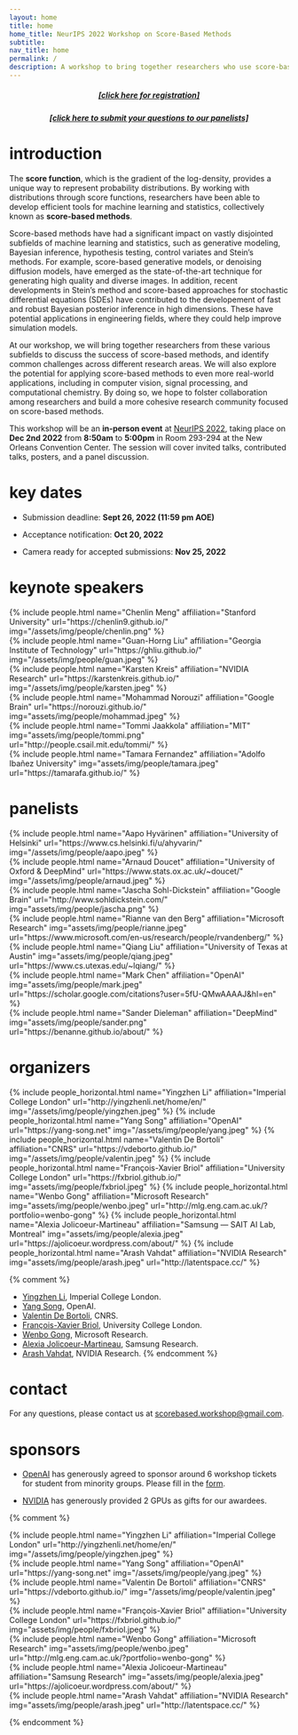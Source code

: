```yaml
---
layout: home
title: home
home_title: NeurIPS 2022 Workshop on Score-Based Methods
subtitle:
nav_title: home
permalink: /
description: A workshop to bring together researchers who use score-based methods in machine learning and statistics.
---
```


<h5 style="text-align:center;"><a href="https://neurips.cc/Register2">[click here for registration]</a></h5>
<h5 style="text-align:center;"><a href="https://forms.gle/Zk9owxUBPf54DRnYA">[click here to submit your questions to our panelists]</a></h5>

# introduction

The **score function**, which is the gradient of the log-density, provides a unique way to represent probability distributions. By working with distributions through score functions, researchers have been able to develop efficient tools for machine learning and statistics, collectively known as **score-based methods**.

Score-based methods have had a significant impact on vastly disjointed subfields of machine learning and statistics, such as generative modeling, Bayesian inference, hypothesis testing, control variates and Stein’s methods. For example, score-based generative models, or denoising diffusion models, have emerged as the state-of-the-art technique for generating high quality and diverse images. In addition, recent developments in Stein’s method and score-based approaches for stochastic differential equations (SDEs) have contributed to the developement of fast and robust Bayesian posterior inference in high dimensions. These have potential applications in engineering fields, where they could help improve simulation models.

At our workshop, we will bring together researchers from these various subfields to discuss the success of score-based methods, and identify common challenges across different research areas. We will also explore the potential for applying score-based methods to even more real-world applications, including in computer vision, signal processing, and computational chemistry. By doing so, we hope to folster collaboration among researchers and build a more cohesive research community focused on score-based methods.

This workshop will be an **in-person event** at [NeurIPS 2022](https://neurips.cc/), taking place on **Dec 2nd 2022** from **8:50am** to **5:00pm** in Room 293-294 at the New Orleans Convention Center. The session will cover invited talks, contributed talks, posters, and a panel discussion.

# key dates

* Submission deadline: **Sept 26, 2022 (11:59 pm AOE)**

* Acceptance notification: **Oct 20, 2022**

* Camera ready for accepted submissions: **Nov 25, 2022**

# keynote speakers
  <div class="row projects pt-1 pb-1">
      <div class="col-sm-4">
          {% include people.html name="Chenlin Meng" affiliation="Stanford University" url="https://chenlin9.github.io/" img="/assets/img/people/chenlin.png" %}
      </div>
      <div class="col-sm-4">
        {% include people.html name="Guan-Horng Liu" affiliation="Georgia Institute of Technology" url="https://ghliu.github.io/" img="/assets/img/people/guan.jpeg" %}
      </div>
      <div class="col-sm-4">
        {% include people.html name="Karsten Kreis" affiliation="NVIDIA Research" url="https://karstenkreis.github.io/" img="/assets/img/people/karsten.jpeg" %}
      </div>
      <div class="w-100"></div>
      <div class="col-sm-4">
          {% include people.html name="Mohammad Norouzi" affiliation="Google Brain" url="https://norouzi.github.io/" img="assets/img/people/mohammad.jpeg" %}
      </div>
      <div class="col-sm-4">
        {% include people.html name="Tommi Jaakkola" affiliation="MIT" img="assets/img/people/tommi.png" url="http://people.csail.mit.edu/tommi/" %}
      </div>
      <div class="col-sm-4">
        {% include people.html name="Tamara Fernandez" affiliation="Adolfo Ibañez University" img="assets/img/people/tamara.jpeg" url="https://tamarafa.github.io/" %}
      </div>
  </div>


# panelists
  <div class="row projects pt-1 pb-1">
      <div class="col-sm-4">
          {% include people.html name="Aapo Hyvärinen" affiliation="University of Helsinki" url="https://www.cs.helsinki.fi/u/ahyvarin/" img="/assets/img/people/aapo.jpeg" %}
      </div>
      <div class="col-sm-4">
        {% include people.html name="Arnaud Doucet" affiliation="University of Oxford & DeepMind" url="https://www.stats.ox.ac.uk/~doucet/" img="/assets/img/people/arnaud.jpeg" %}
      </div>
      <div class="col-sm-4">
          {% include people.html name="Jascha Sohl-Dickstein" affiliation="Google Brain" url="http://www.sohldickstein.com/" img="assets/img/people/jascha.png" %}
      </div>
      <div class="w-100"></div>
      <div class="col-sm-4">
        {% include people.html name="Rianne van den Berg" affiliation="Microsoft Research" img="assets/img/people/rianne.jpeg" url="https://www.microsoft.com/en-us/research/people/rvandenberg/" %}
      </div>
      <div class="col-sm-4">
        {% include people.html name="Qiang Liu" affiliation="University of Texas at Austin" img="assets/img/people/qiang.jpeg" url="https://www.cs.utexas.edu/~lqiang/" %}
      </div>
      <div class="col-sm-4">
        {% include people.html name="Mark Chen" affiliation="OpenAI" img="assets/img/people/mark.jpeg" url="https://scholar.google.com/citations?user=5fU-QMwAAAAJ&hl=en" %}
      </div>
      <div class="col-sm-4">
        {% include people.html name="Sander Dieleman" affiliation="DeepMind" img="assets/img/people/sander.png" url="https://benanne.github.io/about/" %}
      </div>
  </div>

# organizers

<div class="row row-cols-2 projects pt-3 pb-3">
  {% include people_horizontal.html name="Yingzhen Li" affiliation="Imperial College London" url="http://yingzhenli.net/home/en/" img="/assets/img/people/yingzhen.jpeg" %}
  {% include people_horizontal.html name="Yang Song" affiliation="OpenAI" url="https://yang-song.net" img="/assets/img/people/yang.jpeg" %}
  {% include people_horizontal.html name="Valentin De Bortoli" affiliation="CNRS" url="https://vdeborto.github.io/" img="/assets/img/people/valentin.jpeg" %}
  {% include people_horizontal.html name="François-Xavier Briol" affiliation="University College London" url="https://fxbriol.github.io/" img="assets/img/people/fxbriol.jpeg" %}
  {% include people_horizontal.html name="Wenbo Gong" affiliation="Microsoft Research" img="assets/img/people/wenbo.jpeg" url="http://mlg.eng.cam.ac.uk/?portfolio=wenbo-gong" %}
  {% include people_horizontal.html name="Alexia Jolicoeur-Martineau" affiliation="Samsung — SAIT AI Lab, Montreal" img="assets/img/people/alexia.jpeg" url="https://ajolicoeur.wordpress.com/about/" %}
  {% include people_horizontal.html name="Arash Vahdat" affiliation="NVIDIA Research" img="assets/img/people/arash.jpeg" url="http://latentspace.cc/" %}
</div>

{% comment %}
* [Yingzhen Li](http://yingzhenli.net/home/en/), Imperial College London.
* [Yang Song](https://yang-song.net), OpenAI.
* [Valentin De Bortoli](https://vdeborto.github.io/), CNRS.
* [François-Xavier Briol](https://fxbriol.github.io/), University College London.
* [Wenbo Gong](http://mlg.eng.cam.ac.uk/?portfolio=wenbo-gong), Microsoft Research.
* [Alexia Jolicoeur-Martineau](https://ajolicoeur.wordpress.com/about/), Samsung Research.
* [Arash Vahdat](http://latentspace.cc/), NVIDIA Research.
{% endcomment %}

# contact
For any questions, please contact us at [scorebased.workshop@gmail.com](mailto:scorebased.workshop@gmail.com).

# sponsors
* [OpenAI](https://openai.com/) has generously agreed to sponsor around 6 workshop tickets for student from minority groups. Please fill in the [form](https://docs.google.com/forms/d/e/1FAIpQLSegnwUjVQbgUBo3kvDvTjULTcHTD5WS70fBUG1E22kAq9XxJA/viewform).

* [NVIDIA](https://www.nvidia.com/en-us/) has generously provided 2 GPUs as gifts for our awardees.


{% comment %}
<div class="row justify-content-center">
    <div class="col-sm-2 pt-5 pb-5">
        {% include people.html name="Yingzhen Li" affiliation="Imperial College London" url="http://yingzhenli.net/home/en/" img="/assets/img/people/yingzhen.jpeg" %}
    </div>
    <div class="col-sm-2 pt-5 pb-5">
      {% include people.html name="Yang Song" affiliation="OpenAI" url="https://yang-song.net" img="/assets/img/people/yang.jpeg" %}
    </div>
    <div class="col-sm-2 pt-5 pb-5">
          {% include people.html name="Valentin De Bortoli" affiliation="CNRS" url="https://vdeborto.github.io/" img="/assets/img/people/valentin.jpeg" %}
    </div>
    <div class="w-100"></div>
    <div class="col-sm-2 pt-5 pb-5">
        {% include people.html name="François-Xavier Briol" affiliation="University College London" url="https://fxbriol.github.io/" img="assets/img/people/fxbriol.jpeg" %}
    </div>
    <div class="col-sm-2 pt-5 pb-5">
      {% include people.html name="Wenbo Gong" affiliation="Microsoft Research" img="assets/img/people/wenbo.jpeg" url="http://mlg.eng.cam.ac.uk/?portfolio=wenbo-gong" %}
    </div>
    <div class="col-sm-2 pt-5 pb-5">
    {% include people.html name="Alexia Jolicoeur-Martineau" affiliation="Samsung Research" img="assets/img/people/alexia.jpeg" url="https://ajolicoeur.wordpress.com/about/" %}
  </div>
    <div class="col-sm-2 pt-5 pb-5">
        {% include people.html name="Arash Vahdat" affiliation="NVIDIA Research" img="assets/img/people/arash.jpeg" url="http://latentspace.cc/" %}
  </div>
</div>

{% endcomment %}
